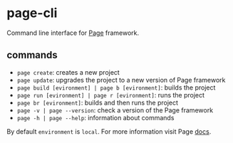 # page-cli
Command line interface for [Page](https://github.com/Guseyn/page) framework.

## commands

* `page create`: creates a new project
* `page update`: upgrades the project to a new version of Page framework
* `page build [evironment] | page b [evironment]`: builds the project
* `page run [evironment] | page r [evironment]`: runs the project
* `page br [evironment]`: builds and then runs the project
* `page -v | page --version`: check a version of the Page framework
* `page -h | page --help`: information about commands

By default `environment` is `local`. For more information visit Page [docs](https://github.com/Guseyn/page).
